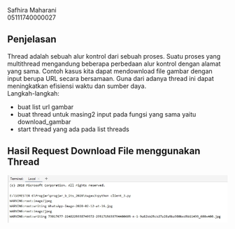 Safhira Maharani <br> 05111740000027 <br>

## Penjelasan
Thread adalah sebuah alur kontrol dari sebuah proses. Suatu proses yang multithread mengandung beberapa perbedaan alur kontrol dengan alamat yang sama.
Contoh kasus kita dapat mendownload file gambar dengan input berupa URL secara bersamaan.
Guna dari adanya thread ini dapat meningkatkan efisiensi waktu dan sumber daya.
<br>
Langkah-langkah:

* buat list url gambar
* buat thread untuk masing2 input pada fungsi yang sama yaitu download_gambar
* start thread yang ada pada list threads


## Hasil Request Download File menggunakan Thread

![Client](foto/bukti.jpg)
